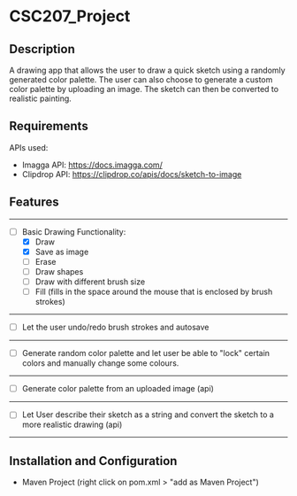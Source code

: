 # CSC207_Project

## Description

A drawing app that allows the user to draw a quick sketch using a randomly generated color palette. The user can also choose to generate a custom color palette by uploading an image. The sketch can then be converted to realistic painting.

## Requirements

APIs used:
- Imagga API: https://docs.imagga.com/
- Clipdrop API: https://clipdrop.co/apis/docs/sketch-to-image

## Features
***
- [ ] Basic Drawing Functionality:
  - [x] Draw 
  - [x] Save as image
  - [ ] Erase 
  - [ ] Draw shapes
  - [ ] Draw with different brush size
  - [ ] Fill (fills in the space around the mouse that is enclosed by brush strokes)
***
- [ ] Let the user undo/redo brush strokes and autosave
***
- [ ] Generate random color palette and let user be able to "lock" certain colors and manually change some colours.
***
- [ ] Generate color palette from an uploaded image (api)
***
- [ ] Let User describe their sketch as a string and convert the sketch to a more realistic drawing (api)
***

## Installation and Configuration
- Maven Project (right click on pom.xml > "add as Maven Project")